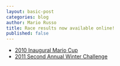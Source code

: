 ```yaml
---
layout: basic-post
categories: blog
author: Mario Russo
title: Race results now available online!
published: false
---
```

* [2010 Inaugural Mario Cup](http://themariocup.appspot.com/event/view/ag1zfnRoZW1hcmlvY3VwcgwLEgVFdmVudBjPZQw)
* [2011 Second Annual Winter Challenge](http://themariocup.appspot.com/event/view/ag1zfnRoZW1hcmlvY3VwcgwLEgVFdmVudBiddQw)